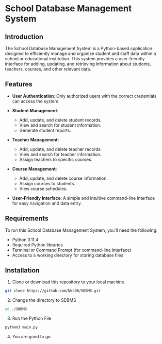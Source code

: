 # School Database Management System

## Introduction

The School Database Management System is a Python-based application designed to efficiently manage and organize student and staff data within a school or educational institution. This system provides a user-friendly interface for adding, updating, and retrieving information about students, teachers, courses, and other relevant data.

## Features

- **User Authentication**: Only authorized users with the correct credentials can access the system.

- **Student Management**:
  - Add, update, and delete student records.
  - View and search for student information.
  - Generate student reports.

- **Teacher Management**:
  - Add, update, and delete teacher records.
  - View and search for teacher information.
  - Assign teachers to specific courses.

- **Course Management**:
  - Add, update, and delete course information.
  - Assign courses to students.
  - View course schedules.

- **User-Friendly Interface**: A simple and intuitive command-line interface for easy navigation and data entry.


## Requirements

To run this School Database Management System, you'll need the following:

- Python 3.11.4
- Required Python libraries 
- Terminal or Command Prompt (for command-line interface)
- Access to a working directory for storing database files

## Installation

1. Clone or download this repository to your local machine.

```bash
git clone https://github.com/kkc98/SDBMS.git
```

2. Change the directory to SDBMS

```bash
cd ./SDBMS
```

3. Run the Python File

```bash
python3 main.py
```

4. You are good to go.